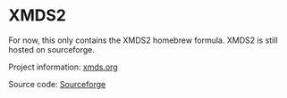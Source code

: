 # XMDS2
For now, this only contains the XMDS2 homebrew formula. XMDS2 is still hosted on sourceforge.

Project information: [xmds.org](xmds.org)

Source code: [Sourceforge](https://sourceforge.net/projects/xmds/)
